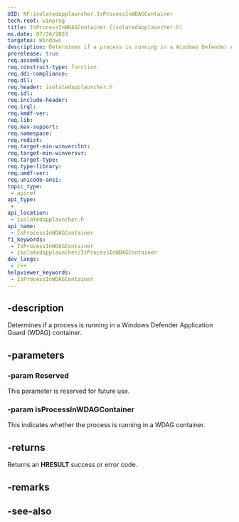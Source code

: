 ```yaml
---
UID: NF:isolatedapplauncher.IsProcessInWDAGContainer
tech.root: winprog
title: IsProcessInWDAGContainer (isolatedapplauncher.h)
ms.date: 07/24/2023
targetos: Windows
description: Determines if a process is running in a Windows Defender Application Guard (WDAG) container.
prerelease: true
req.assembly: 
req.construct-type: function
req.ddi-compliance: 
req.dll: 
req.header: isolatedapplauncher.h
req.idl: 
req.include-header: 
req.irql: 
req.kmdf-ver: 
req.lib: 
req.max-support: 
req.namespace: 
req.redist: 
req.target-min-winverclnt: 
req.target-min-winversvr: 
req.target-type: 
req.type-library: 
req.umdf-ver: 
req.unicode-ansi: 
topic_type:
 - apiref
api_type:
 - 
api_location:
 - isolatedapplauncher.h
api_name:
 - IsProcessInWDAGContainer
f1_keywords:
 - IsProcessInWDAGContainer
 - isolatedapplauncher/IsProcessInWDAGContainer
dev_langs:
 - c++
helpviewer_keywords:
 - IsProcessInWDAGContainer
---
```


## -description

Determines if a process is running in a Windows Defender Application Guard (WDAG) container.

## -parameters

### -param Reserved

This parameter is reserved for future use.

### -param isProcessInWDAGContainer

This indicates whether the process is running in a WDAG container.

## -returns

Returns an **HRESULT** success or error code.

## -remarks

## -see-also

